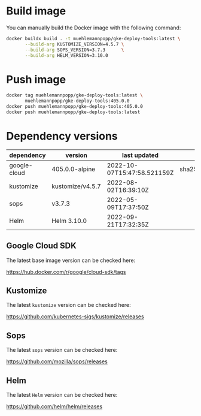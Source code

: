 
# Build image

You can manually build the Docker image with the following command:

```bash
docker buildx build . -t muehlemannpopp/gke-deploy-tools:latest \
       --build-arg KUSTOMIZE_VERSION=4.5.7 \
       --build-arg SOPS_VERSION=3.7.3      \
       --build-arg HELM_VERSION=3.10.0
```

# Push image

```bash
docker tag muehlemannpopp/gke-deploy-tools:latest \
       muehlemannpopp/gke-deploy-tools:405.0.0
docker push muehlemannpopp/gke-deploy-tools:405.0.0
docker push muehlemannpopp/gke-deploy-tools:latest
```

# Dependency versions

| dependency   | version          | last updated                | digest                                                                  |
|------------ |---------------- |--------------------------- |----------------------------------------------------------------------- |
| google-cloud | 405.0.0-alpine   | 2022-10-07T15:47:58.521159Z | sha256:6e09a85ea6bd648fad7c1702787a5aa181d454e3dfeb8ce6f2d1f0f32223ed1e |
| kustomize    | kustomize/v4.5.7 | 2022-08-02T16:39:10Z        |                                                                         |
| sops         | v3.7.3           | 2022-05-09T17:37:50Z        |                                                                         |
| Helm         | Helm 3.10.0      | 2022-09-21T17:32:35Z        |                                                                         |

## Google Cloud SDK

The latest base image version can be checked here:

<https://hub.docker.com/r/google/cloud-sdk/tags>

## Kustomize

The latest `kustomize` version can be checked here:

<https://github.com/kubernetes-sigs/kustomize/releases>

## Sops

The latest `sops` version can be checked here:

<https://github.com/mozilla/sops/releases>

## Helm

The latest `Helm` version can be checked here:

<https://github.com/helm/helm/releases>

